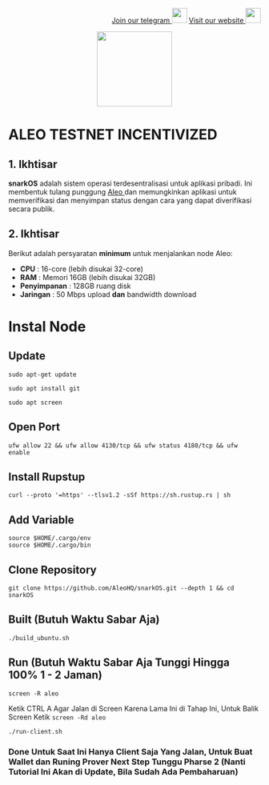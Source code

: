 <p style="font-size:14px" align="right">
<a href="https://t.me/bangpateng_group" target="_blank">Join our telegram <img src="https://user-images.githubusercontent.com/50621007/183283867-56b4d69f-bc6e-4939-b00a-72aa019d1aea.png" width="30"/></a>
<a href="https://bangpateng.com/" target="_blank">Visit our website <img src="https://user-images.githubusercontent.com/38981255/184068977-2d456b1a-9b50-4b75-a0a7-4909a7c78991.png" width="30"/></a>
</p>

<p align="center">
  <img height="150" height="auto" src="https://user-images.githubusercontent.com/38981255/185994172-0b4e4ea8-f81a-48db-8020-9be619f485b7.png">
</p>

# ALEO TESTNET INCENTIVIZED

##  1. Ikhtisar

__snarkOS__ adalah sistem operasi terdesentralisasi untuk aplikasi pribadi. Ini membentuk tulang punggung [ Aleo ](https://aleo.org/) dan
memungkinkan aplikasi untuk memverifikasi dan menyimpan status dengan cara yang dapat diverifikasi secara publik.

## 2. Ikhtisar

Berikut adalah persyaratan **minimum** untuk menjalankan node Aleo:

 -  **CPU** : 16-core (lebih disukai 32-core)
 -  **RAM** : Memori 16GB (lebih disukai 32GB)
 -  **Penyimpanan** : 128GB ruang disk
 -  **Jaringan** : 50 Mbps upload **dan** bandwidth download

# Instal Node

## Update

```
sudo apt-get update
```
```
sudo apt install git
```
```
sudo apt screen
```

## Open Port

```
ufw allow 22 && ufw allow 4130/tcp && ufw status 4180/tcp && ufw enable
```

## Install Rupstup

```
curl --proto '=https' --tlsv1.2 -sSf https://sh.rustup.rs | sh
```

## Add Variable

```
source $HOME/.cargo/env
source $HOME/.cargo/bin
```

## Clone Repository

```
git clone https://github.com/AleoHQ/snarkOS.git --depth 1 && cd snarkOS
```


## Built (Butuh Waktu Sabar Aja)

```
./build_ubuntu.sh
```

## Run (Butuh Waktu Sabar Aja Tunggi Hingga 100% 1 - 2 Jaman)
```
screen -R aleo
```

Ketik CTRL A Agar Jalan di Screen Karena Lama Ini di Tahap Ini, Untuk Balik Screen Ketik `screen -Rd aleo`

```
./run-client.sh
```

### Done Untuk Saat Ini Hanya Client Saja Yang Jalan, Untuk Buat Wallet dan Runing Prover Next Step Tunggu Pharse 2 (Nanti Tutorial Ini Akan di Update, Bila Sudah Ada Pembaharuan)

